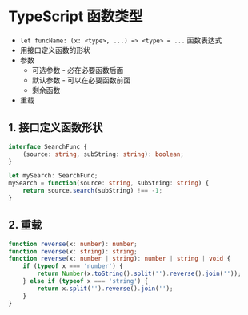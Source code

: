 # TypeScript 函数类型

- `let funcName: (x: <type>, ...) => <type> = ...` 函数表达式
- 用接口定义函数的形状
- 参数
  - 可选参数 - 必在必要函数后面
  - 默认参数 - 可以在必要函数前面
  - 剩余函数
- 重载

## 1. 接口定义函数形状

```ts
interface SearchFunc {
    (source: string, subString: string): boolean;
}

let mySearch: SearchFunc;
mySearch = function(source: string, subString: string) {
    return source.search(subString) !== -1;
}
```

## 2. 重载

```ts
function reverse(x: number): number;
function reverse(x: string): string;
function reverse(x: number | string): number | string | void {
    if (typeof x === 'number') {
        return Number(x.toString().split('').reverse().join(''));
    } else if (typeof x === 'string') {
        return x.split('').reverse().join('');
    }
}
```
